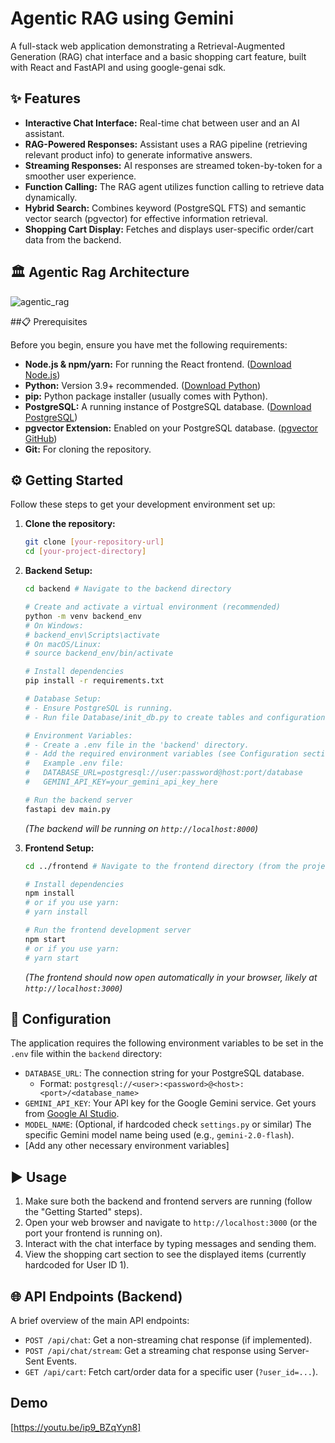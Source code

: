 # Agentic RAG using Gemini
A full-stack web application demonstrating a Retrieval-Augmented Generation (RAG) chat interface and a basic shopping cart feature, built with React and FastAPI and using google-genai sdk.

## ✨ Features

* **Interactive Chat Interface:** Real-time chat between user and an AI assistant.
* **RAG-Powered Responses:** Assistant uses a RAG pipeline (retrieving relevant product info) to generate informative answers.
* **Streaming Responses:** AI responses are streamed token-by-token for a smoother user experience.
* **Function Calling:** The RAG agent utilizes function calling to retrieve data dynamically.
* **Hybrid Search:** Combines keyword (PostgreSQL FTS) and semantic vector search (pgvector) for effective information retrieval.
* **Shopping Cart Display:** Fetches and displays user-specific order/cart data from the backend.

## 🏛️ Agentic Rag Architecture
![agentic_rag](https://github.com/user-attachments/assets/5ace76d2-7315-4763-8d85-abea14d44ae5)

##📋 Prerequisites

Before you begin, ensure you have met the following requirements:

* **Node.js & npm/yarn:** For running the React frontend. ([Download Node.js](https://nodejs.org/))
* **Python:** Version 3.9+ recommended. ([Download Python](https://www.python.org/))
* **pip:** Python package installer (usually comes with Python).
* **PostgreSQL:** A running instance of PostgreSQL database. ([Download PostgreSQL](https://www.postgresql.org/))
* **pgvector Extension:** Enabled on your PostgreSQL database. ([pgvector GitHub](https://github.com/pgvector/pgvector))
* **Git:** For cloning the repository.

## ⚙️ Getting Started

Follow these steps to get your development environment set up:

1.  **Clone the repository:**
    ```bash
    git clone [your-repository-url]
    cd [your-project-directory]
    ```

2.  **Backend Setup:**
    ```bash
    cd backend # Navigate to the backend directory

    # Create and activate a virtual environment (recommended)
    python -m venv backend_env
    # On Windows:
    # backend_env\Scripts\activate
    # On macOS/Linux:
    # source backend_env/bin/activate

    # Install dependencies
    pip install -r requirements.txt

    # Database Setup:
    # - Ensure PostgreSQL is running.
    # - Run file Database/init_db.py to create tables and configuration for search

    # Environment Variables:
    # - Create a .env file in the 'backend' directory.
    # - Add the required environment variables (see Configuration section below).
    #   Example .env file:
    #   DATABASE_URL=postgresql://user:password@host:port/database
    #   GEMINI_API_KEY=your_gemini_api_key_here

    # Run the backend server
    fastapi dev main.py
    ```
    *(The backend will be running on `http://localhost:8000`)*

3.  **Frontend Setup:**
    ```bash
    cd ../frontend # Navigate to the frontend directory (from the project root)

    # Install dependencies
    npm install
    # or if you use yarn:
    # yarn install

    # Run the frontend development server
    npm start
    # or if you use yarn:
    # yarn start
    ```
    *(The frontend should now open automatically in your browser, likely at `http://localhost:3000`)*

## 🔧 Configuration

The application requires the following environment variables to be set in the `.env` file within the `backend` directory:

* `DATABASE_URL`: The connection string for your PostgreSQL database.
    * Format: `postgresql://<user>:<password>@<host>:<port>/<database_name>`
* `GEMINI_API_KEY`: Your API key for the Google Gemini service. Get yours from [Google AI Studio](https://aistudio.google.com/app/apikey).
* `MODEL_NAME`: (Optional, if hardcoded check `settings.py` or similar) The specific Gemini model name being used (e.g., `gemini-2.0-flash`).
* [Add any other necessary environment variables]

## ▶️ Usage

1.  Make sure both the backend and frontend servers are running (follow the "Getting Started" steps).
2.  Open your web browser and navigate to `http://localhost:3000` (or the port your frontend is running on).
3.  Interact with the chat interface by typing messages and sending them.
4.  View the shopping cart section to see the displayed items (currently hardcoded for User ID 1).

## 🌐 API Endpoints (Backend)

A brief overview of the main API endpoints:

* `POST /api/chat`: Get a non-streaming chat response (if implemented).
* `POST /api/chat/stream`: Get a streaming chat response using Server-Sent Events.
* `GET /api/cart`: Fetch cart/order data for a specific user (`?user_id=...`).

## Demo
[https://youtu.be/ip9_BZqYyn8]
